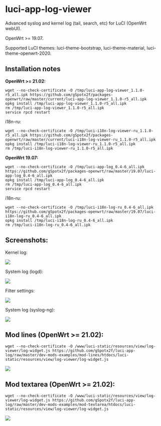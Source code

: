 # luci-app-log-viewer
Advanced syslog and kernel log (tail, search, etc) for LuCI (OpenWrt webUI).

OpenWrt >= 19.07.

Supported LuCI themes: luci-theme-bootstrap, luci-theme-material, luci-theme-openwrt-2020.

## Installation notes

**OpenWrt >= 21.02:**

    wget --no-check-certificate -O /tmp/luci-app-log-viewer_1.1.0-r5_all.ipk https://github.com/gSpotx2f/packages-openwrt/raw/master/current/luci-app-log-viewer_1.1.0-r5_all.ipk
    opkg install /tmp/luci-app-log-viewer_1.1.0-r5_all.ipk
    rm /tmp/luci-app-log-viewer_1.1.0-r5_all.ipk
    service rpcd restart

i18n-ru:

    wget --no-check-certificate -O /tmp/luci-i18n-log-viewer-ru_1.1.0-r5_all.ipk https://github.com/gSpotx2f/packages-openwrt/raw/master/current/luci-i18n-log-viewer-ru_1.1.0-r5_all.ipk
    opkg install /tmp/luci-i18n-log-viewer-ru_1.1.0-r5_all.ipk
    rm /tmp/luci-i18n-log-viewer-ru_1.1.0-r5_all.ipk

**OpenWrt 19.07:**

    wget --no-check-certificate -O /tmp/luci-app-log_0.4-6_all.ipk https://github.com/gSpotx2f/packages-openwrt/raw/master/19.07/luci-app-log_0.4-6_all.ipk
    opkg install /tmp/luci-app-log_0.4-6_all.ipk
    rm /tmp/luci-app-log_0.4-6_all.ipk
    service rpcd restart

i18n-ru:

    wget --no-check-certificate -O /tmp/luci-i18n-log-ru_0.4-6_all.ipk https://github.com/gSpotx2f/packages-openwrt/raw/master/19.07/luci-i18n-log-ru_0.4-6_all.ipk
    opkg install /tmp/luci-i18n-log-ru_0.4-6_all.ipk
    rm /tmp/luci-i18n-log-ru_0.4-6_all.ipk

## Screenshots:

Kernel log:

![](https://github.com/gSpotx2f/luci-app-log/blob/master/screenshots/01.jpg)

System log (logd):

![](https://github.com/gSpotx2f/luci-app-log/blob/master/screenshots/02.jpg)

Filter settings:

![](https://github.com/gSpotx2f/luci-app-log/blob/master/screenshots/03.jpg)

System log (syslog-ng):

![](https://github.com/gSpotx2f/luci-app-log/blob/master/screenshots/04.jpg)

## Mod lines (OpenWrt >= 21.02):

    wget --no-check-certificate -O /www/luci-static/resources/view/log-viewer/log-widget.js https://github.com/gSpotx2f/luci-app-log/raw/master/dev-mods-examples/mod-lines/htdocs/luci-static/resources/view/log-viewer/log-widget.js

![](https://github.com/gSpotx2f/luci-app-log/blob/master/dev-mods-examples/mod-lines/screenshots/01.jpg)

## Mod textarea (OpenWrt >= 21.02):

    wget --no-check-certificate -O /www/luci-static/resources/view/log-viewer/log-widget.js https://github.com/gSpotx2f/luci-app-log/raw/master/dev-mods-examples/mod-textarea/htdocs/luci-static/resources/view/log-viewer/log-widget.js

![](https://github.com/gSpotx2f/luci-app-log/blob/master/dev-mods-examples/mod-textarea/screenshots/01.jpg)
